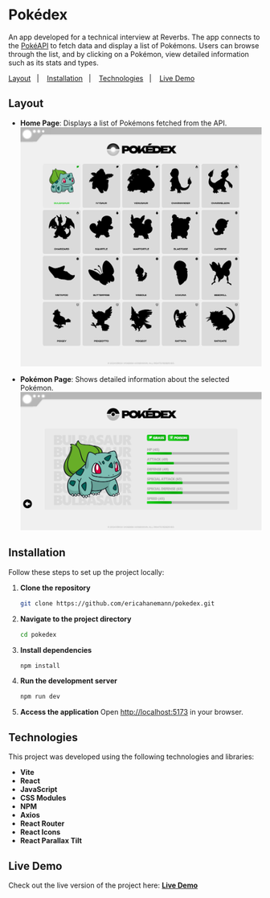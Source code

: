 # Pokédex

An app developed for a technical interview at Reverbs. The app connects to the [PokéAPI](https://pokeapi.co/) to fetch data and display a list of Pokémons. Users can browse through the list, and by clicking on a Pokémon, view detailed information such as its stats and types.

<p>
  <a href="#layout">Layout</a>&nbsp;&nbsp;&nbsp;|&nbsp;&nbsp;&nbsp;
  <a href="#installation">Installation</a>&nbsp;&nbsp;&nbsp;|&nbsp;&nbsp;&nbsp;
  <a href="#technologies">Technologies</a>&nbsp;&nbsp;&nbsp;|&nbsp;&nbsp;&nbsp;
  <a href="https://" target="_blank">Live Demo</a>
</p>

## Layout

- **Home Page**: Displays a list of Pokémons fetched from the API.
  ![](src/assets/home-page.png)

- **Pokémon Page**: Shows detailed information about the selected Pokémon.
  ![](src/assets/pokemon-page.png)

## Installation

Follow these steps to set up the project locally:

1. **Clone the repository**
   ```bash
   git clone https://github.com/ericahanemann/pokedex.git 
   ```

2. **Navigate to the project directory**
   ```bash
   cd pokedex
   ```

3. **Install dependencies**
   ```bash
   npm install
   ```

4. **Run the development server**
   ```bash
   npm run dev
   ```

5. **Access the application**
   Open [http://localhost:5173](http://localhost:5173) in your browser.

## Technologies

This project was developed using the following technologies and libraries:

- **Vite** 
- **React** 
- **JavaScript** 
- **CSS Modules** 
- **NPM** 
- **Axios** 
- **React Router** 
- **React Icons** 
- **React Parallax Tilt** 

## Live Demo

Check out the live version of the project here:
[**Live Demo**](https://)


